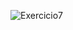 ![Exercicio7](https://user-images.githubusercontent.com/94140922/141379939-e2bf1d5a-d3b5-471b-abd1-c39a569ec55b.png)
